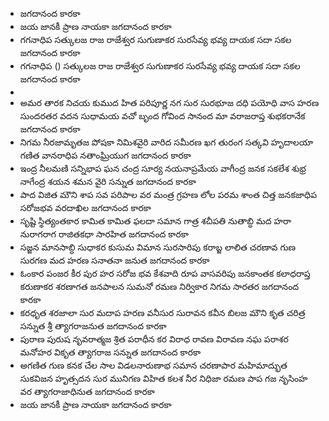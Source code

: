 - జగదానంద కారకా
- జయ జానకీ ప్రాణ నాయకా
  జగదానంద కారకా
- గగనాధిప సత్కులజ రాజ రాజేశ్వర
  సుగుణాకర సురసేవ్య భవ్య దాయక
  సదా సకల జగదానంద కారకా
- గగనాధిప () సత్కులజ రాజ రాజేశ్వర
  సుగుణాకర సురసేవ్య భవ్య దాయక
  సదా సకల జగదానంద కారకా
-
- అమర తారక నిచయ కుముద హిత పరిపూర్ణ నగ సుర సురభూజ
  దధి పయోధి వాస హరణ సుందరతర వదన సుధామయ వచో
  బృంద గోవింద సానంద మా వరాజరాప్త శుభకరానేక
  జగదానంద కారకా
- నిగమ నీరజామృతజ పోషకా నిమిశవైరి వారిద సమీరణ
  ఖగ తురంగ సత్కవి హృదాలయా గణిత వానరాధిప నతాంఘ్రియుగ
  జగదానంద కారకా
- ఇంద్ర నీలమణి సన్నిభాప ఘన చంద్ర సూర్య నయనాప్రమేయ
  వాగీంద్ర జనక సకలేశ శుభ్ర నాగేంద్ర శయన శమన వైరి సన్నుత
  జగదానంద కారకా
- పాద విజిత మౌని శాప సవ పరిపాల వర మంత్ర గ్రహణ లోల
  పరమ శాంత చిత్త జనకజాధిప సరోజభవ వరదాఖిల
  జగదానంద కారకా
- సృష్టి స్థిత్యంతకార కామిత కామిత ఫలదా సమాన గాత్ర
  శచీపతి నుతాబ్ధి మద హరా నురాగరాగ రాజితకధా సారహిత
  జగదానంద కారకా
- సజ్జన మానసాబ్ధి సుధాకర కుసుమ విమాన సురసారిపు కరాబ్జ
  లాలిత చరణావ గుణ సురగణ మద హరణ సనాతనా జనుత
  జగదానంద కారకా
- ఓంకార పంజర కీర పుర హర సరోజ భవ కేశవాది రూప
  వాసవరిపు జనకాంతక కలాధరాప్త కరుణాకర శరణాగత
  జనపాలన సుమనో రమణ నిర్వికార నిగమ సారతర
  జగదానంద కారకా
- కరధృత శరజాలా సుర మదాప హరణ వనీసుర సురావన
  కవీన బిలజ మౌని కృత చరిత్ర సన్నుత శ్రీ త్యాగరాజనుత
  జగదానంద కారకా
- పురాణ పురుష నృవరాత్మజ శ్రిత పరాధీన కర విరాధ రావణ
  విరావణ నఘ పరాశర మనోహర వికృత త్యాగరాజ సన్నుత
  జగదానంద కారకా
- అగణిత గుణ కనక చేల సాల విడలనారుణాభ సమాన చరణాపార
  మహిమాద్భుత సుకవిజన హృత్సదన సుర మునిగణ విహిత కలశ
  నీర నిధిజా రమణ పాప గజ నృసింహ వర త్యాగరాజాధినుత
  జగదానంద కారకా
- జయ జానకీ ప్రాణ నాయకా
  జగదానంద కారకా